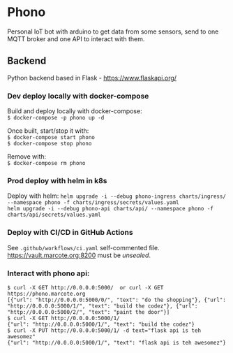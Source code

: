 # Phono
Personal IoT bot with arduino to get data from some sensors, send to one MQTT broker and one API to interact with them.  

## Backend
Python backend based in Flask - https://www.flaskapi.org/  

### Dev deploy locally with docker-compose
Build and deploy locally with docker-compose:  
`$ docker-compose -p phono up -d`

Once built, start/stop it with:  
`$ docker-compose start phono`  
`$ docker-compose stop phono`

Remove with:  
`$ docker-compose rm phono`

### Prod deploy with helm in k8s
Deploy with helm:
`helm upgrade -i --debug phono-ingress charts/ingress/ --namespace phono -f charts/ingress/secrets/values.yaml`  
`helm upgrade -i --debug phono-api charts/api/ --namespace phono -f charts/api/secrets/values.yaml`  

### Deploy with CI/CD in GitHub Actions
See `.github/workflows/ci.yaml` self-commented file.  
https://vault.marcote.org:8200 must be *unsealed*.  

### Interact with phono api:
```
$ curl -X GET http://0.0.0.0:5000/  or curl -X GET https://phono.marcote.org
[{"url": "http://0.0.0.0:5000/0/", "text": "do the shopping"}, {"url": "http://0.0.0.0:5000/1/", "text": "build the codez"}, {"url": "http://0.0.0.0:5000/2/", "text": "paint the door"}]
$ curl -X GET http://0.0.0.0:5000/1/
{"url": "http://0.0.0.0:5000/1/", "text": "build the codez"}
$ curl -X PUT http://0.0.0.0:5000/1/ -d text="flask api is teh awesomez"
{"url": "http://0.0.0.0:5000/1/", "text": "flask api is teh awesomez"}

